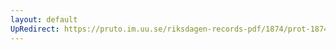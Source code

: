 ```yaml
---
layout: default
UpRedirect: https://pruto.im.uu.se/riksdagen-records-pdf/1874/prot-1874--ak--214/prot-1874--ak--214_006.pdf
---
```

